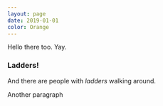 ```yaml
---
layout: page
date: 2019-01-01
color: Orange
---
```


Hello there too. Yay.

### Ladders!

And there are people with *ladders* walking around.

Another paragraph
